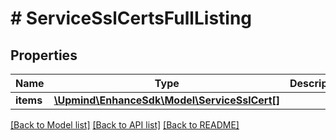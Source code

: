 # # ServiceSslCertsFullListing

## Properties

Name | Type | Description | Notes
------------ | ------------- | ------------- | -------------
**items** | [**\Upmind\EnhanceSdk\Model\ServiceSslCert[]**](ServiceSslCert.md) |  |

[[Back to Model list]](../../README.md#models) [[Back to API list]](../../README.md#endpoints) [[Back to README]](../../README.md)
